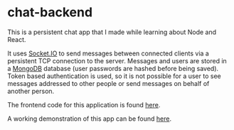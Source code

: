 # chat-backend

This is a persistent chat app that I made while learning about Node and React.

It uses [Socket.IO](https://socket.io/) to send messages between connected clients via a persistent TCP connection to the server.
Messages and users are stored in a [MongoDB](https://www.mongodb.com/) database (user passwords are hashed before being saved).
Token based authentication is used, so it is not possible for a user to see messages addressed to other people or send messages on behalf of another person.

The frontend code for this application is found [here](https://github.com/StereoWonderland/chat-ui).

A working demonstration of this app can be found [here](ec2-18-130-114-156.eu-west-2.compute.amazonaws.com).
